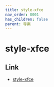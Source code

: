 ```yaml
---
title: style-xfce
nav_order: 8001
has_children: false
parent: 專案
---
```


# style-xfce


## Link

* [style-xfce](https://github.com/samwhelp/note-about-manjaro/tree/gh-pages/_demo/project/style-xfce)
